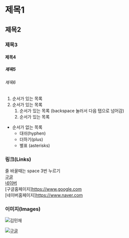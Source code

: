 # 제목1

## 제목2

### 제목3

#### 제목4

##### 제목5

###### 제목6

1. 순서가 있는 목록
2. 순서가 있는 목록
   1. 순서가 있는 목록 (backspace 눌러서 다음 탭으로 넘어감)
   2. 순서가 있는 목록

- 순서가 없는 목록
  - 대쉬(hyphen)
  + 더하기(plus)
  * 별표 (asterisks)

### 링크(Links)
줄 바꿀때는 space 3번 누르기   
[구글](https://www.google.com)   
[네이버](https://www.naver.com)   
[구글홈페이지]<https://www.google.com>   
[네이버홈페이지]<https://www.naver.com>   

### 이미지(Images)
![김민재](https://search.pstatic.net/common?type=b&size=216&expire=1&refresh=true&quality=100&direct=true&src=http%3A%2F%2Fsstatic.naver.net%2Fpeople%2F1%2F202206281819545621.png)   

[![구글](https://www.google.com/images/branding/googlelogo/1x/googlelogo_color_272x92dp.png)](https://www.google.com)   




